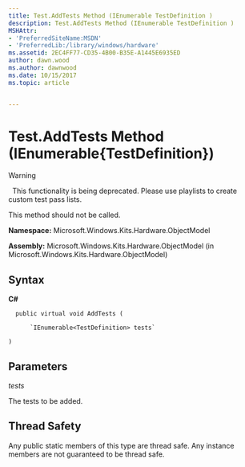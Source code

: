 ```yaml
---
title: Test.AddTests Method (IEnumerable TestDefinition )
description: Test.AddTests Method (IEnumerable TestDefinition )
MSHAttr:
- 'PreferredSiteName:MSDN'
- 'PreferredLib:/library/windows/hardware'
ms.assetid: 2EC4FF77-CD35-4B00-B35E-A1445E6935ED
author: dawn.wood
ms.author: dawnwood
ms.date: 10/15/2017
ms.topic: article


---
```


# Test.AddTests Method (IEnumerable{TestDefinition})

>[!WARNING]
>  This functionality is being deprecated. Please use playlists to create custom test pass lists.

 

This method should not be called.

**Namespace:** Microsoft.Windows.Kits.Hardware.ObjectModel

**Assembly:** Microsoft.Windows.Kits.Hardware.ObjectModel (in Microsoft.Windows.Kits.Hardware.ObjectModel)

## <span id="Syntax"></span><span id="syntax"></span><span id="SYNTAX"></span>Syntax


**C#**

`  public virtual void AddTests (`

          `IEnumerable<TestDefinition> tests`

`)`

## <span id="Parameters"></span><span id="parameters"></span><span id="PARAMETERS"></span>Parameters


*tests*

The tests to be added.

## <span id="Thread_Safety"></span><span id="thread_safety"></span><span id="THREAD_SAFETY"></span>Thread Safety


Any public static members of this type are thread safe. Any instance members are not guaranteed to be thread safe.

 

 






